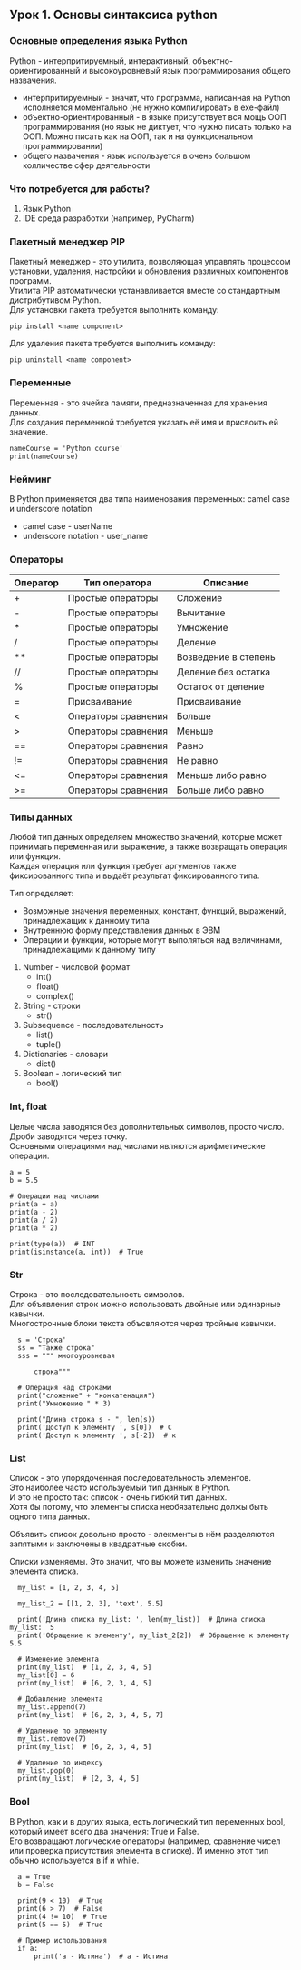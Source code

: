 ## Урок 1. Основы синтаксиса python

### Основные определения языка Python
Python - интерпритируемный, интерактивный, объектно-ориентированный и высокоуровневый язык программирования общего назвачения.
- интерпритируемный - значит, что программа, написанная на Python исполняется моментально (не нужно компилировать в exe-файл)
- объектно-ориентированный - в языке присутствует вся мощь ООП программирования (но язык не диктует, что нужно писать только на ООП. Можно писать как на ООП, так и на функциональном программировании)
- общего назвачения - язык используется в очень большом колличестве сфер деятельности

### Что потребуется для работы?
1. Язык Python
2. IDE среда разработки (например, PyCharm)

### Пакетный менеджер PIP
Пакетный менеджер - это утилита, позволяющая управлять процессом установки, удаления, настройки и обновления различных компонентов программ.  
Утилита PIP автоматически устанавливается вместе со стандартным дистрибутивом Python.  
Для установки пакета требуется выполнить команду:

    pip install <name component>

Для удаления пакета требуется выполнить команду:

    pip uninstall <name component>

### Переменные
Переменная - это ячейка памяти, предназначенная для хранения данных.  
Для создания переменной требуется указать её имя и присвоить ей значение.  

    nameCourse = 'Python course'
    print(nameCourse)

### Нейминг 
В Python применяется два типа наименования переменных: camel case и underscore notation
- camel case - userName
- underscore notation - user_name

### Операторы
| Оператор | Тип оператора       | Описание             |
|----------|---------------------|----------------------|
| +        | Простые операторы   | Сложение             |
| -        | Простые операторы   | Вычитание            |
| *        | Простые операторы   | Умножение            |
| /        | Простые операторы   | Деление              |
| **       | Простые операторы   | Возведение в степень |
| //       | Простые операторы   | Деление без остатка  |
| %        | Простые операторы   | Остаток от деление   |
| =        | Присваивание        | Присваивание         |
| <        | Операторы сравнения | Больше               |
| \>       | Операторы сравнения | Меньше               |
| ==       | Операторы сравнения | Равно                |
| !=       | Операторы сравнения | Не равно             |
| <=       | Операторы сравнения | Меньше либо равно    |
| \>=      | Операторы сравнения | Больше либо равно    |

### Типы данных
Любой тип данных определяем множество значений, которые может принимать переменная или выражение, а также возвращать операция или функция.  
Каждая операция или функция требует аргументов также фиксированного типа и выдаёт результат фиксированного типа.  

Тип определяет:
- Возможные значения переменных, констант, функций, выражений, принадлежащих к данному типа
- Внутреннюю форму представления данных в ЭВМ
- Операции и функции, которые могут выполяться над величинами, принадлежащими к данному типу 

1. Number - числовой формат
   - int()
   - float()
   - complex()
2. String - строки
   - str()
3. Subsequence - последовательность
    - list()
    - tuple()
4. Dictionaries - словари
    - dict()
5. Boolean - логический тип
    - bool()

### Int, float
Целые числа заводятся без дополнительных символов, просто число.  
Дроби заводятся через точку.  
Основными операциями над числами являются арифметические операции.  

    a = 5
    b = 5.5
    
    # Операции над числами
    print(a + a)
    print(a - 2)
    print(a / 2)
    print(a * 2)

    print(type(a))  # INT
    print(isinstance(a, int))  # True

### Str
Строка - это последовательность символов.  
Для объявления строк можно использовать двойные или одинарные кавычки.  
Многострочные блоки текста объсвляются через тройные кавычки. 


      s = 'Строка'
      ss = "Также строка"
      sss = """ многоуровневая 
      
          строка"""
      
      # Операция над строками
      print("сложение" + "конкатенация")
      print("Умножение " * 3)
      
      print("Длина строка s - ", len(s))
      print('Доступ к элементу ', s[0])  # С
      print('Доступ к элементу ', s[-2])  # к

### List
Список - это упорядоченная последовательность элементов.  
Это наиболее часто используемый тип данных в Python.  
И это не просто так: список - очень гибкий тип данных.  
Хотя бы потому, что элементы списка необязательно должы быть одного типа данных. 

Объявить список довольно просто - элекменты в нём разделяются запятыми и заключены в квадратные скобки.  

Списки изменяемы. Это значит, что вы можете изменить значение элемента списка. 


      my_list = [1, 2, 3, 4, 5]
      
      my_list_2 = [[1, 2, 3], 'text', 5.5]
      
      print('Длина списка my_list: ', len(my_list))  # Длина списка my_list:  5
      print('Обращение к элементу', my_list_2[2])  # Обращение к элементу 5.5
      
      # Изменение элемента
      print(my_list)  # [1, 2, 3, 4, 5]
      my_list[0] = 6
      print(my_list)  # [6, 2, 3, 4, 5]
      
      # Добавление элемента
      my_list.append(7)
      print(my_list)  # [6, 2, 3, 4, 5, 7]
      
      # Удаление по элементу
      my_list.remove(7)
      print(my_list)  # [6, 2, 3, 4, 5]
      
      # Удаление по индексу
      my_list.pop(0)
      print(my_list)  # [2, 3, 4, 5]

### Bool
В Python, как и в других языка, есть логический тип переменных bool, который имеет всего два значения: True и False.  
Его возвращают логические операторы (например, сравнение чисел или проверка присутствия элемента в списке). 
И именно этот тип обычно используется в if и while. 


      a = True
      b = False
      
      print(9 < 10)  # True
      print(6 > 7)  # False
      print(4 != 10)  # True
      print(5 == 5)  # True
      
      # Пример использования
      if a:
          print('a - Истина')  # a - Истина
          